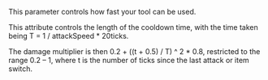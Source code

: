 This parameter controls how fast your tool can be used.

This attribute controls the length of the cooldown time, with the time taken being T = 1 / attackSpeed * 20ticks.

The damage multiplier is then 0.2 + ((t + 0.5) / T) ^ 2 * 0.8, restricted to the range 0.2 – 1, where t is the number of ticks since the last attack or item switch.